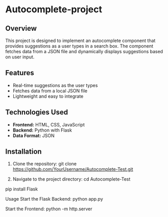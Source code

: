 # Autocomplete-project

## Overview

This project is designed to implement an autocomplete component that provides suggestions as a user types in a search box. The component fetches data from a JSON file and dynamically displays suggestions based on user input.

## Features

- Real-time suggestions as the user types
- Fetches data from a local JSON file
- Lightweight and easy to integrate

## Technologies Used

- **Frontend:** HTML, CSS, JavaScript
- **Backend:** Python with Flask
- **Data Format:** JSON

## Installation

1. Clone the repository:
   git clone https://github.com/YourUsername/Autocomplete-Test.git
   
2. Navigate to the project directory:
  cd Autocomplete-Test

  pip install Flask

  Usage
  Start the Flask Backend:
  python app.py

  Start the Frontend:
  python -m http.server 
  
